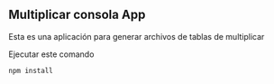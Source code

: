 


## Multiplicar consola App

Esta es una aplicación para generar archivos de tablas de multiplicar

Ejecutar este comando

````
npm install

````